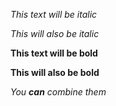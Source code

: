 *This text will be italic*

_This will also be italic_



**This text will be bold**

__This will also be bold__



_You **can** combine them_ 
